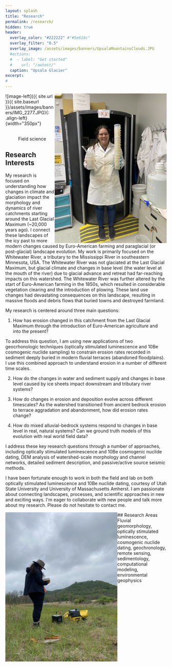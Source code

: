 ```yaml
---
layout: splash
title: "Research"
permalink: /research/
hidden: true
header:
  overlay_color: "#222222" #"#5e616c"
  overlay_filter: "0.5"
  overlay_image: /assets/images/banners/UpsalaMountainsClouds.JPG
  #actions:
  #  - label: "Get started"
  #    url: "/awtest/"
  caption: "Upsala Glacier"
excerpt:
#         
---
```

<img style= "float: right;" alt="" src="/assets/images/banners/IMG_2277.JPG" alt="OSL Lab Aftermath" width="350px">

![image-left]({{ site.url }}{{ site.baseurl }}/assets/images/banners/IMG_2277.JPG){: .align-left} {width="350px"}


<figure style="width: 300px" class="align-left">
  <img src="{{ site.url }}{{ site.baseurl }}/assets/images/banners/IMG_0211.JPG" alt="">
  <figcaption>Field science</figcaption>
</figure>

## Research Interests

My research is focused on understanding how changes in climate and glaciation impact the morphology and dynamics of river catchments starting around the Last Glacial Maximum (~20,000 years ago). I connect these landscapes of the icy past to more modern changes caused by Euro-American farming and paraglacial (or post-glacial) landscape evolution. My work is primarily focused on the Whitewater River, a tributary to the Mississippi River in southeastern Minnesota, USA. The Whitewater River was not glaciated at the Last Glacial Maximum, but glacial climate and changes in base level (the water level at the mouth of the river) due to glacial advance and retreat had far-reaching impacts on this watershed. The Whitewater River was further altered by the start of Euro-American farming in the 1850s, which resulted in considerable vegetation clearing and the introduction of plowing. These land use changes had devastating consequences on this landscape, resulting in massive floods and debris flows that buried towns and destroyed farmland.

My research is centered around three main questions:

1. How has erosion changed in this catchment from the Last Glacial Maximum through the introduction of Euro-American agriculture and into the present?

To address this question, I am using new applications of two geocrhonologic techniques (optically stimulated luminescence and 10Be cosmogenic nuclide sampling) to constrain erosion rates recorded in sediment deeply buried in modern fluvial terraces (abandoned floodplains). I use this combined approach to understand erosion in a number of different time scales.

2. How do the changes in water and sediment supply and changes in base level caused by ice sheets impact downstream and tributary river systems?


2. How do changes in erosion and deposition evolve across different timescales?
As the watershed transitioned from ancient bedrock erosion to terrace aggradation and abandonment, how did erosion rates change?
3. How do mixed alluvial-bedrock systems respond to changes in base level in real, natural systems? Can we ground truth models of this evolution with real world field data?

I address these key research questions through a number of approaches, including optically stimulated luminescence and 10Be cosmogenic nuclide dating, DEM analysis of watershed-scale morphology and channel networks, detailed sediment description, and passive/active source seismic methods.

I have been fortunate enough to work in both the field and lab on both optically stimulated luminescence and 10Be nuclide dating, courtesy of Utah State University and University of Massachusetts Amherst. I am passionate about connecting landscapes, processes, and scientific approaches in new and exciting ways. I'm eager to collaborate with new people and talk more about my research. Please do not hesitate to contact me.

<img align="left" src="/assets/images/banners/IMG_0211.JPG" alt="Seismic Refraction" width="350px">
## Research Areas
Fluvial geomorphology, optically stimulated luminescence, cosmogenic nuclide dating, geochronology, remote sensing, sedimentology, computational modeling, environmental geophysics
